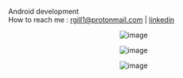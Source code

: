 Android development
<br>
How to reach me : rgill1@protonmail.com <t>|<t> [linkedin](linkedin.com/in/rahul-gill-466a1620a/)

  
<p align="center">
<img src="https://github-readme-stats.vercel.app/api?username=rahul-gill&count_private=true&theme=merko&show_icons=true" alt="image" />
</p>

<p align="center">
<img src="https://github-readme-stats.vercel.app/api/top-langs/?username=rahul-gill&theme=merko&layout=compact" alt="image" />
</p>

  
  <p align="center">
<img src="https://komarev.com/ghpvc/?username=rahul-gill&color=red" alt="image" />
 </p>
